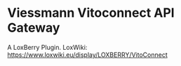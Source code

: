 # Viessmann Vitoconnect API Gateway
A LoxBerry Plugin. LoxWiki: https://www.loxwiki.eu/display/LOXBERRY/VitoConnect